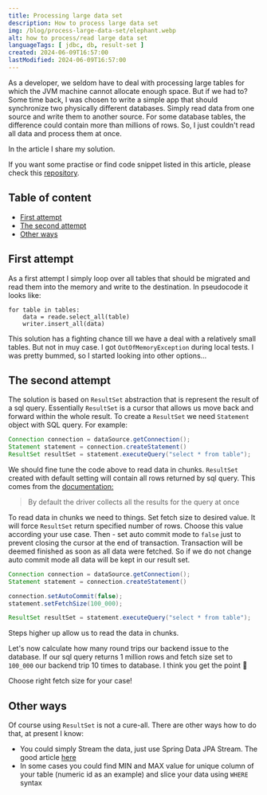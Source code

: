 ```yaml
---
title: Processing large data set
description: How to process large data set
img: /blog/process-large-data-set/elephant.webp
alt: how to process/read large data set
languageTags: [ jdbc, db, result-set ]
created: 2024-06-09T16:57:00
lastModified: 2024-06-09T16:57:00
---
```


As a developer, we seldom have to deal with processing large tables for which the JVM machine cannot allocate enough
space. But if we had to? Some time back, I was chosen to write a simple app that should synchronize two physically
different databases. Simply read data from one source and write them to another source. For some database tables, the
difference could contain more than millions of rows. So, I just couldn't read all data and process them at once.

In the article I share my solution.

If you want some practise or find code snippet listed in this article, please check
this [repository](https://github.com/kuza2010/read_large_data_example).

## Table of content

- [First attempt](#first-attempt)
- [The second attempt](#the-second-attempt)
- [Other ways](#other-ways)

## First attempt

As a first attempt I simply loop over all tables that should be migrated and read them into the memory and write to the
destination. In pseudocode it looks like:

```text
for table in tables:
    data = reade.select_all(table)
    writer.insert_all(data)
```

This solution has a fighting chance till we have a deal with a relatively small tables. But not in muy case. I got
`OutOfMemoryException` during local tests. I was pretty bummed, so I started looking into other options...

## The second attempt

The solution is based on `ResultSet` abstraction that is represent the result of a sql query. Essentially `ResultSet` is
a cursor that allows us move back and forward within the whole result. To create a `ResultSet` we need `Statement`
object with SQL query. For example:

```java
Connection connection = dataSource.getConnection();
Statement statement = connection.createStatement()
ResultSet resultSet = statement.executeQuery("select * from table");
```

We should fine tune the code above to read data in chunks. `ResultSet` created with default setting will contain all
rows returned by sql query. This comes from
the <a href="https://jdbc.postgresql.org/documentation/query/" target="_blank" style="text-decoration: underline">
documentation:</a>

<blockquote>
    <p>By default the driver collects all the results for the query at once</p>
</blockquote>

To read data in chunks we need to things. Set fetch size to desired value. It will force `ResultSet` return specified
number of rows. Choose this value according your use case. Then - set auto commit mode to `false` just to prevent
closing the cursor at the end of transaction. Transaction will be deemed finished as soon as all data were fetched. So
if we do not change auto commit mode all data will be kept in our result set.

```java
Connection connection = dataSource.getConnection();
Statement statement = connection.createStatement()

connection.setAutoCommit(false);
statement.setFetchSize(100_000);

ResultSet resultSet = statement.executeQuery("select * from table");
```

Steps higher up allow us to read the data in chunks.

Let's now calculate how many round trips our backend issue to the database. If our sql query returns 1 million rows and
fetch size set to `100_000` our backend trip 10 times to database. I think you get the point 🧠

Choose right fetch size for your case!

## Other ways

Of course using `ResultSet` is not a cure-all. There are other ways how to do that, at present I know:

- You could simply Stream the data, just use Spring Data JPA Stream. The good article
  <a href="https://vladmihalcea.com/spring-data-jpa-stream/" target="_blank" style="text-decoration: underline">here</a>
- In some cases you could find MIN and MAX value for unique column of your table (numeric id as an example) and slice
  your data using `WHERE` syntax

